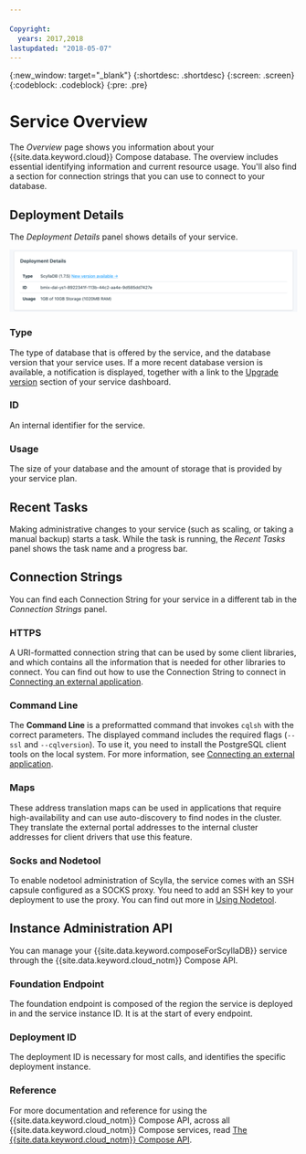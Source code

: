 ```yaml
---

Copyright:
  years: 2017,2018
lastupdated: "2018-05-07"
---
```


{:new_window: target="_blank"}
{:shortdesc: .shortdesc}
{:screen: .screen}
{:codeblock: .codeblock}
{:pre: .pre}

# Service Overview

The _Overview_ page shows you information about your {{site.data.keyword.cloud}} Compose database. The overview includes essential identifying information and current resource usage. You'll also find a section for connection strings that you can use to connect to your database.

## Deployment Details

The _Deployment Details_ panel shows details of your service.

![Deployment Details](./images/scylla-deployment-details.png "A view of the Deployment Details panel")

### Type

The type of database that is offered by the service, and the database version that your service uses. If a more recent database version is available, a notification is displayed, together with a link to the [Upgrade version](/docs/services/ComposeForScyllaDB/dashboard-settings.html#upgrade-version) section of your service dashboard.

### ID

An internal identifier for the service.

### Usage

The size of your database and the amount of storage that is provided by your service plan.

## Recent Tasks

Making administrative changes to your service (such as scaling, or taking a manual backup) starts a task. While the task is running, the _Recent Tasks_ panel shows the task name and a progress bar.

## Connection Strings

You can find each Connection String for your service in a different tab in the _Connection Strings_ panel.

### HTTPS

A URI-formatted connection string that can be used by some client libraries, and which contains all the information that is needed for other libraries to connect. You can find out how to use the Connection String to connect in [Connecting an external application](./connecting-external.html).

### Command Line

The **Command Line** is a preformatted command that invokes `cqlsh` with the correct parameters. The displayed command includes the required flags (`--ssl` and `--cqlversion`). To use it, you need to install the PostgreSQL client tools on the local system. For more information, see [Connecting an external application](./connecting-external.html).

### Maps
These address translation maps can be used in applications that require high-availability and can use auto-discovery to find nodes in the cluster. They translate the external portal addresses to the internal cluster addresses for client drivers that use this feature.

### Socks and Nodetool
To enable nodetool administration of Scylla, the service comes with an SSH capsule configured as a SOCKS proxy. You need to add an SSH key to your deployment to use the proxy. You can find out more in [Using Nodetool](./scylla-nodetool.html).


## Instance Administration API

You can manage your {{site.data.keyword.composeForScyllaDB}} service through the {{site.data.keyword.cloud_notm}} Compose API.

### Foundation Endpoint

The foundation endpoint is composed of the region the service is deployed in and the service instance ID. It is at the start of every endpoint.

### Deployment ID

The deployment ID is necessary for most calls, and identifies the specific deployment instance.

### Reference

For more documentation and reference for using the {{site.data.keyword.cloud_notm}} Compose API, across all {{site.data.keyword.cloud_notm}} Compose services, read [The {{site.data.keyword.cloud_notm}} Compose API](https://www.compose.com/articles/the-ibm-cloud-compose-api/).
